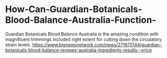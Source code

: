 # How-Can-Guardian-Botanicals-Blood-Balance-Australia-Function-
Guardian Botanicals Blood Balance Australia is the amazing condition with magnificent trimmings included right extent for cutting down the circulatory strain levels. https://www.bignewsnetwork.com/news/271675144/guardian-botanicals-blood-balance-reviews-australia-ingredients-results--price
